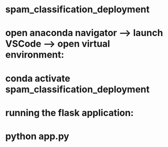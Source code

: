# spam_classification_deployment

# open anaconda navigator --> launch VSCode --> open virtual environment:
# conda activate spam_classification_deployment

# running the flask application: 
# python app.py

